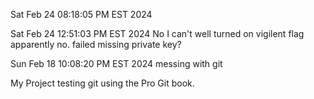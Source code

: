 Sat Feb 24 08:18:05 PM EST 2024

Sat Feb 24 12:51:03 PM EST 2024
No I can't
well turned on vigilent flag
 apparently no.  failed missing private key?


Sun Feb 18 10:08:20 PM EST 2024
messing with git

My Project
testing git using the Pro Git book.



